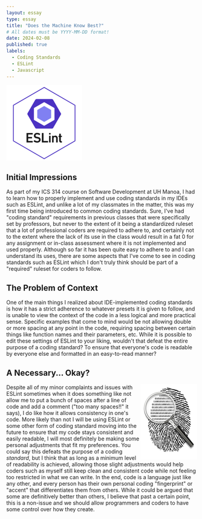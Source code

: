 ```yaml
---
layout: essay
type: essay
title: "Does the Machine Know Best?"
# All dates must be YYYY-MM-DD format!
date: 2024-02-08
published: true
labels:
  - Coding Standards
  - ESLint
  - Javascript
---
```


<img width="200px" src="../img/does-the-machine-know-best/eslint.png">

## Initial Impressions

As part of my ICS 314 course on Software Development at UH Manoa, I had to learn how to properly implement and use coding standards in my IDEs such as ESLint, and unlike a lot of my classmates in the matter, this was my first time being introduced to common coding standards. Sure, I've had "coding standard" requirements in previous classes that were specifically set by professors, but never to the extent of it being a standardized ruleset that a lot of professional coders are required to adhere to, and certainly not to the extent where the lack of its use in the class would result in a fat 0 for any assignment or in-class assessment where it is not implemented and used properly. Although so far it has been quite easy to adhere to and I can understand its uses, there are some aspects that I've come to see in coding standards such as ESLint which I don't truly think should be part of a "required" ruleset for coders to follow.

## The Problem of Context

One of the main things I realized about IDE-implemented coding standards is how it has a strict adherence to whatever presets it is given to follow, and is unable to view the context of the code in a less logical and more practical sense. Specific examples that come to mind would be not allowing double or more spacing at any point in the code, requiring spacing between certain things like function names and their parameters, etc. While it is possible to edit these settings of ESLint to your liking, wouldn't that defeat the entire purpose of a coding standard? To ensure that everyone's code is readable by everyone else and formatted in an easy-to-read manner? 

## A Necessary... Okay?

<img width="150px" align="right" src="../img/does-the-machine-know-best/fingerprint.jpeg">

Despite all of my minor complaints and issues with ESLint sometimes when it does something like not allow me to put a bunch of spaces after a line of code and add a comment ("too many spaces!!" it says), I do like how it allows consistency in one's code. More likely than not I will be using ESLint or some other form of coding standard moving into the future to ensure that my code stays consistent and easily readable, I will most definitely be making some personal adjustments that fit my preferences. You could say this defeats the purpose of a coding *standard*, but I think that as long as a minimum level of readability is achieved, allowing those slight adjustments would help coders such as myself still keep clean and consistent code while not feeling too restricted in what we can write. In the end, code is a language just like any other, and every person has their own personal coding "fingerprint" or "accent" that differentiates them from others. While it could be argued that some are definitively better than others, I believe that past a certain point, this is a non-issue and we should allow programmers and coders to have some control over how they create.


